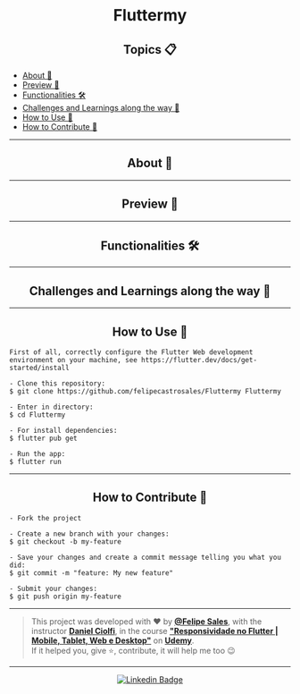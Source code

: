 <p align="center">
      <img src="" width="" alt=""/>
</p>

<h1 align="center">Fluttermy</h1>

<h2 align="center">Topics 📋</h2>

   <p>
   
   - [About 📖](#about-)
   - [Preview 📱](#preview-)
   - [Functionalities 🛠️](#functionalities-%EF%B8%8F)
   - [Challenges and Learnings along the way 🤯](#challenges-and-learnings-along-the-way-)
   - [How to Use 🤔](#how-to-use-)
   - [How to Contribute 💪](#how-to-contribute-)

   </p>

---

<h2 align="center">About 📖</h2>
   

---

<h2 align="center">Preview 📱</h2>

---

<h2 align="center">Functionalities 🛠️</h2>

---

<h2 align="center">Challenges and Learnings along the way 🤯</h2>

---

<h2 align="center">How to Use 🤔</h2>

   ```
   First of all, correctly configure the Flutter Web development environment on your machine, see https://flutter.dev/docs/get-started/install
   
   - Clone this repository:
   $ git clone https://github.com/felipecastrosales/Fluttermy Fluttermy

   - Enter in directory:
   $ cd Fluttermy

   - For install dependencies:
   $ flutter pub get

   - Run the app: 
   $ flutter run
   ```

---

<h2 align="center">How to Contribute 💪</h2>

   ```
   - Fork the project 

   - Create a new branch with your changes:
   $ git checkout -b my-feature

   - Save your changes and create a commit message telling you what you did:
   $ git commit -m "feature: My new feature"

   - Submit your changes:
   $ git push origin my-feature
   ```

---

   >This project was developed with ❤️ by **[@Felipe Sales](https://www.linkedin.com/in/felipecastrosales/)**, with the instructor **[Daniel Ciolfi](https://linkedin.com/in/danielciolfi)**, in the course  **["Responsividade no Flutter | Mobile, Tablet, Web e Desktop"](https://www.udemy.com/course/curso-completo-flutter-app-android-ios)** on **[Udemy](https://www.udemy.com/)**.<br>
   If it helped you, give ⭐, contribute, it will help me too 😉

---

   <div align="center">

   [![Linkedin Badge](https://img.shields.io/badge/-Felipe%20Sales-292929?style=flat-square&logo=Linkedin&logoColor=white&link=https://www.linkedin.com/in/felipecastrosales/)](https://www.linkedin.com/in/felipecastrosales/)

   </div>